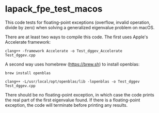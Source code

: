 # lapack_fpe_test_macos

This code tests for floating-point exceptions (overflow, invalid operation, divide by zero) 
when solving a generalized eigenvalue problem on macOS. 

There are at least two ways to compile this code. The first uses Apple's Accelerate framework:

<code>clang++ -framework Accelerate -o Test_dggev_Accelerate Test_dggev.cpp</code>

A second way uses homebrew (https://brew.sh) to install openblas:

<code>brew install openblas</code>

<code>clang++ -L/usr/local/opt/openblas/lib -lopenblas -o Test_dggev Test_dggev.cpp</code>

There should be no floating-point exception, in which case the code prints the real part of the first eigenvalue found. 
If there is a floating-point exception, the code will terminate before printing any results.
